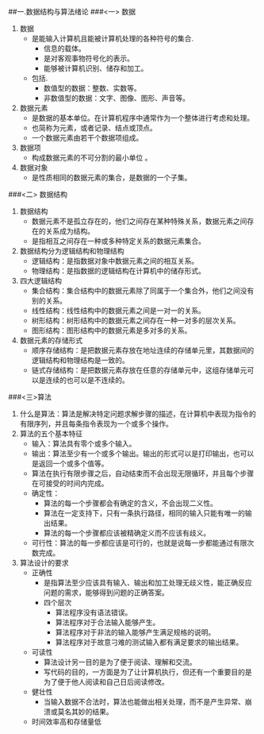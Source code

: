 ##一.数据结构与算法绪论
###<一> 数据
1. 数据
    - 是能输入计算机且能被计算机处理的各种符号的集合.
        - 信息的载体。
        - 是对客观事物符号化的表示。
        - 能够被计算机识别、储存和加工。
    - 包括.
        - 数值型的数据：整数、实数等。
        - 非数值型的数据：文字、图像、图形、声音等。
2. 数据元素
    - 是数据的基本单位。在计算机程序中通常作为一个整体进行考虑和处理。
    - 也简称为元素，或者记录、结点或顶点。
    - 一个数据元素由若干个数据项组成。
3. 数据项
    - 构成数据元素的不可分割的最小单位 。
4. 数据对象
    - 是性质相同的数据元素的集合，是数据的一个子集。  

###<二> 数据结构  
1. 数据结构
    - 数据元素不是孤立存在的，他们之间存在某种特殊关系，数据元素之间存在的关系成为结构。
    - 是指相互之间存在一种或多种特定关系的数据元素集合。
2. 数据结构分为逻辑结构和物理结构
    - 逻辑结构：是指数据对象中数据元素之间的相互关系。
    - 物理结构：是指数据的逻辑结构在计算机中的储存形式。
3. 四大逻辑结构
    - 集合结构：集合结构中的数据元素除了同属于一个集合外，他们之间没有别的关系。
    - 线性结构：线性结构中的数据元素之间是一对一的关系。
    - 树形结构：树形结构中的数据元素之间存在一种一对多的层次关系。
    - 图形结构：图形结构中的数据元素是多对多的关系。
4. 数据元素的存储形式
    - 顺序存储结构：是把数据元素存放在地址连续的存储单元里，其数据间的逻辑结构和物理结构是一致的。
    - 链式存储结构：是把数据元素存放在任意的存储单元中，这组存储单元可以是连续的也可以是不连续的。  
    
###<三>算法
1. 什么是算法：算法是解决特定问题求解步骤的描述，在计算机中表现为指令的有限序列，并且每条指令表现为一个或多个操作。
2. 算法的五个基本特征
    - 输入：算法具有零个或多个输入。
    - 输出：算法至少有一个或多个输出。输出的形式可以是打印输出，也可以是返回一个或多个值等。
    - 算法在执行有限步骤之后，自动结束而不会出现无限循环，并且每个步骤在可接受的时间内完成。
    - 确定性：
        - 算法的每一个步骤都会有确定的含义，不会出现二义性。
        - 算法在一定支持下，只有一条执行路径，相同的输入只能有唯一的输出结果。
        - 算法的每一个步骤都应该被精确定义而不应该有歧义。
    - 可行性：算法的每一步都应该是可行的，也就是说每一步都能通过有限次数完成。
3. 算法设计的要求
    - 正确性
        - 是指算法至少应该具有输入、输出和加工处理无歧义性，能正确反应问题的需求，能够得到问题的正确答案。
        - 四个层次
            - 算法程序没有语法错误。
            - 算法程序对于合法输入能够产生。
            - 算法程序对于非法的输入能够产生满足规格的说明。
            - 算法程序对于故意刁难的测试输入都有满足要求的输出结果。
    - 可读性
        - 算法设计另一目的是为了便于阅读、理解和交流。
        - 写代码的目的，一方面是为了让计算机执行，但还有一个重要目的是为了便于他人阅读和自己日后阅读修改。
    - 健壮性
        - 当输入数据不合法时，算法也能做出相关处理，而不是产生异常、崩溃或莫名其妙的结果。
    - 时间效率高和存储量低
    
    